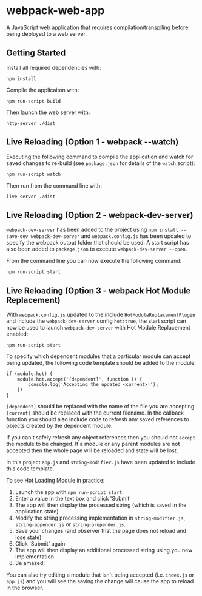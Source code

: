 # webpack-web-app

A JavaScript web application that requires compilation\transpiling before being deployed to a web server.

## Getting Started

Install all required dependencies with:
```
npm install
```
Compile the applicaiton with:
```
npm run-script build
```
Then launch the web server with:
```
http-server ./dist
```

## Live Reloading (Option 1 - webpack --watch)
Executing the following command to compile the application and watch for saved changes to re-build (see `package.json` for details of the `watch` script): 
```
npm run-script watch
```

Then run from the command line with:
```
live-server ./dist
```

## Live Reloading (Option 2 - webpack-dev-server)
`webpack-dev-server` has been added to the project using `npm install --save-dev webpack-dev-server` and `webpack.config.js` has been updated to specify the webpack output folder that should be used. A start script has also been added to `package.json` to execute `webpack-dev-server --open`.

From the command line you can now execute the following command:
```
npm run-script start
```

## Live Reloading (Option 3 - webpack Hot Module Replacement)
With `webpack.config.js` updated to the include `HotModuleReplacementPlugin` and include the `webpack-dev-server` config `hot:true`, the start script can now be used to launch `webpack-dev-server` with Hot Module Replacement enabled:
```
npm run-script start
```
To specify which dependent modules that a particular module can accept being updated, the following code template should be added to the module.
```
if (module.hot) {
    module.hot.accept('[dependent]', function () {
        console.log('Accepting the updated <current>!');
    })
}
```
`[dependent]` should be replaced with the name of the file you are accepting.  
`[current]` should be replaced with the current filename.
In the callback function you should also include code to refresh any saved references to objects created by the dependent module.

If you can't safely refresh any object references then you should not `accept` the module to be changed.
If a module or any parent modules are not accepted then the whole page will be reloaded and state will be lost.

In this project `app.js` and `string-modifier.js` have been updated to include this code template. 

To see Hot Loading Module in practice:
1. Launch the app with `npm run-script start`
2. Enter a value in the text box and click 'Submit'
3. The app will then display the processed string (which is saved in the application state)
4. Modify the string processing implementation in  `string-modifier.js`, `string-appender.js` or `string-prepender.js`.
5. Save your changes (and observer that the page does not reload and lose state)
6. Click 'Submit' again
7. The app will then display an additional processed string using you new implementation
8. Be amazed!

You can also try editing a module that isn't being accepted (i.e. `index.js` or `app.js`) and you will see the saving the change will cause the app to reload in the browser.